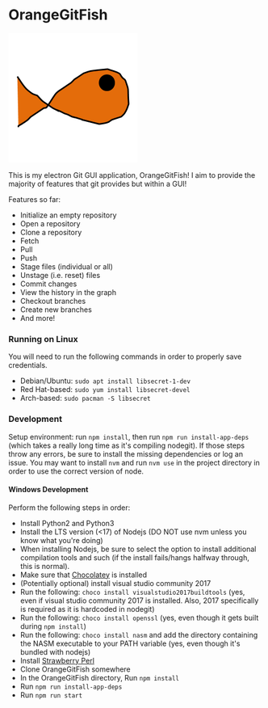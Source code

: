 # OrangeGitFish

![There's supposed to be an image here...](./fish.png)

This is my electron Git GUI application, OrangeGitFish! I aim to provide the majority of features that git provides but within a GUI!

Features so far:

* Initialize an empty repository
* Open a repository
* Clone a repository
* Fetch
* Pull
* Push
* Stage files (individual or all)
* Unstage (i.e. reset) files
* Commit changes
* View the history in the graph
* Checkout branches
* Create new branches
* And more!

### Running on Linux

You will need to run the following commands in order to properly save credentials.

* Debian/Ubuntu: `sudo apt install libsecret-1-dev`
* Red Hat-based: `sudo yum install libsecret-devel`
* Arch-based: `sudo pacman -S libsecret`

### Development
Setup environment: run `npm install`, then run `npm run install-app-deps` (which takes a really long time as it's compiling nodegit). If those steps throw any errors,
be sure to install the missing dependencies or log an issue. You may want to install `nvm`
and run `nvm use` in the project directory in order to use the correct version of node.

#### Windows Development
Perform the following steps in order:

* Install Python2 and Python3
* Install the LTS version (<17) of Nodejs (DO NOT use nvm unless you know what you're doing)
* When installing Nodejs, be sure to select the option to install additional compilation tools and such (if the install fails/hangs halfway through, this is normal).
* Make sure that [Chocolatey](https://chocolatey.org/) is installed
* (Potentially optional) install visual studio community 2017
* Run the following: `choco install visualstudio2017buildtools` (yes, even if visual studio community 2017 is installed. Also, 2017 specifically is required as it is hardcoded in nodegit)
* Run the following: `choco install openssl` (yes, even though it gets built during `npm install`)
* Run the following: `choco install nasm` and add the directory containing the NASM executable to your PATH variable (yes, even though it's bundled with nodejs)
* Install [Strawberry Perl](https://strawberryperl.com/)
* Clone OrangeGitFish somewhere
* In the OrangeGitFish directory, Run `npm install`
* Run `npm run install-app-deps`
* Run `npm run start`
